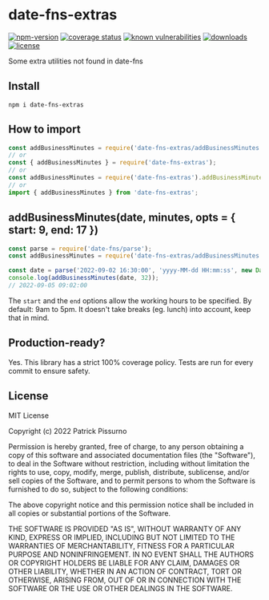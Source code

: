 # date-fns-extras
[![npm-version](https://img.shields.io/npm/v/date-fns-extras.svg)](https://www.npmjs.com/package/date-fns-extras)
[![coverage status](https://coveralls.io/repos/github/patrickpissurno/date-fns-extras/badge.svg?branch=master)](https://coveralls.io/github/patrickpissurno/date-fns-extras?branch=master)
[![known vulnerabilities](https://snyk.io/test/github/patrickpissurno/date-fns-extras/badge.svg)](https://snyk.io/test/github/patrickpissurno/date-fns-extras)
[![downloads](https://img.shields.io/npm/dt/date-fns-extras.svg)](http://npm-stats.com/~packages/date-fns-extras)
[![license](https://img.shields.io/github/license/patrickpissurno/date-fns-extras.svg?maxAge=1800)](https://github.com/patrickpissurno/date-fns-extras/blob/master/LICENSE)

Some extra utilities not found in date-fns

## Install

```
npm i date-fns-extras
```

## How to import

```js
const addBusinessMinutes = require('date-fns-extras/addBusinessMinutes');
// or
const { addBusinessMinutes } = require('date-fns-extras');
// or
const addBusinessMinutes = require('date-fns-extras').addBusinessMinutes;
// or
import { addBusinessMinutes } from 'date-fns-extras';
```

## addBusinessMinutes(date, minutes, opts = { start: 9, end: 17 })

```js
const parse = require('date-fns/parse');
const addBusinessMinutes = require('date-fns-extras/addBusinessMinutes');

const date = parse('2022-09-02 16:30:00', 'yyyy-MM-dd HH:mm:ss', new Date());
console.log(addBusinessMinutes(date, 32));
// 2022-09-05 09:02:00
```

The `start` and the `end` options allow the working hours to be specified. By default: 9am to 5pm.
It doesn't take breaks (eg. lunch) into account, keep that in mind.

## Production-ready?
Yes. This library has a strict 100% coverage policy. Tests are run for every commit to ensure safety.

## License

MIT License

Copyright (c) 2022 Patrick Pissurno

Permission is hereby granted, free of charge, to any person obtaining a copy
of this software and associated documentation files (the "Software"), to deal
in the Software without restriction, including without limitation the rights
to use, copy, modify, merge, publish, distribute, sublicense, and/or sell
copies of the Software, and to permit persons to whom the Software is
furnished to do so, subject to the following conditions:

The above copyright notice and this permission notice shall be included in all
copies or substantial portions of the Software.

THE SOFTWARE IS PROVIDED "AS IS", WITHOUT WARRANTY OF ANY KIND, EXPRESS OR
IMPLIED, INCLUDING BUT NOT LIMITED TO THE WARRANTIES OF MERCHANTABILITY,
FITNESS FOR A PARTICULAR PURPOSE AND NONINFRINGEMENT. IN NO EVENT SHALL THE
AUTHORS OR COPYRIGHT HOLDERS BE LIABLE FOR ANY CLAIM, DAMAGES OR OTHER
LIABILITY, WHETHER IN AN ACTION OF CONTRACT, TORT OR OTHERWISE, ARISING FROM,
OUT OF OR IN CONNECTION WITH THE SOFTWARE OR THE USE OR OTHER DEALINGS IN THE
SOFTWARE.